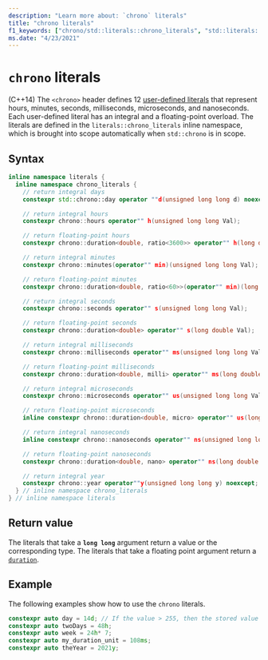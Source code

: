 ```yaml
---
description: "Learn more about: `chrono` literals"
title: "chrono literals"
f1_keywords: ["chrono/std::literals::chrono_literals", "std::literals::chrono_literals", "chrono_literals"]
ms.date: "4/23/2021"
---
```

# `chrono` literals

(C++14) The `<chrono>` header defines 12 [user-defined literals](../cpp/user-defined-literals-cpp.md) that represent hours, minutes, seconds, milliseconds, microseconds, and nanoseconds. Each user-defined literal has an integral and a floating-point overload. The literals are defined in the `literals::chrono_literals` inline namespace, which is brought into scope automatically when `std::chrono` is in scope.

## Syntax

```cpp
inline namespace literals {
  inline namespace chrono_literals {
    // return integral days
    constexpr std::chrono::day operator ""d(unsigned long long d) noexcept;

    // return integral hours
    constexpr chrono::hours operator"" h(unsigned long long Val);

    // return floating-point hours
    constexpr chrono::duration<double, ratio<3600>> operator"" h(long double Val);

    // return integral minutes
    constexpr chrono::minutes(operator"" min)(unsigned long long Val);

    // return floating-point minutes
    constexpr chrono::duration<double, ratio<60>>(operator"" min)(long double Val);

    // return integral seconds
    constexpr chrono::seconds operator"" s(unsigned long long Val);

    // return floating-point seconds
    constexpr chrono::duration<double> operator"" s(long double Val);

    // return integral milliseconds
    constexpr chrono::milliseconds operator"" ms(unsigned long long Val);

    // return floating-point milliseconds
    constexpr chrono::duration<double, milli> operator"" ms(long double Val);

    // return integral microseconds
    constexpr chrono::microseconds operator"" us(unsigned long long Val);

    // return floating-point microseconds
    inline constexpr chrono::duration<double, micro> operator"" us(long double Val);

    // return integral nanoseconds
    inline constexpr chrono::nanoseconds operator"" ns(unsigned long long Val);

    // return floating-point nanoseconds
    constexpr chrono::duration<double, nano> operator"" ns(long double Val);

    // return integral year
    constexpr chrono::year operator""y(unsigned long long y) noexcept; // C++ 20
  } // inline namespace chrono_literals
} // inline namespace literals
```

## Return value

The literals that take a **`long long`** argument return a value or the corresponding type. The literals that take a floating point argument return a [`duration`](../standard-library/duration-class.md).

## Example

The following examples show how to use the `chrono` literals.

```cpp
constexpr auto day = 14d; // If the value > 255, then the stored value is unspecified. 
constexpr auto twoDays = 48h;
constexpr auto week = 24h* 7;
constexpr auto my_duration_unit = 108ms;
constexpr auto theYear = 2021y;
```
